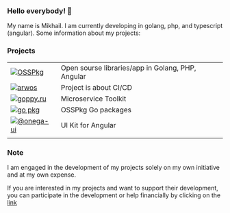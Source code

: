 ### Hello everybody! 👋

My name is Mikhail. I am currently developing in golang, php, and typescript (angular). Some information about my projects:

### Projects
| | |
|---|---|
|[![OSSPkg](https://uri.one/badge/danger/github/osspkg/image.svg)](https://github.com/osspkg)|Open sourse libraries/app in Golang, PHP, Angular|
|[![arwos](https://uri.one/badge/danger/github/arwos/image.svg)](https://github.com/arwos)|Project is about CI/CD|
|[![goppy.ru](https://uri.one/badge/success/osspkg/goppy/image.svg)](https://goppy.ru)|Microservice Toolkit|
|[![go pkg](https://uri.one/badge/success/osspkg/go%20pkgs/image.svg)](https://go.osspkg.com/)|OSSPkg Go packages|
|[![@onega-ui](https://uri.one/badge/warning/osspkg/@onega-ui/image.svg)](https://onega-ui.osspkg.com/)|UI Kit for Angular|
| | |



### Note

I am engaged in the development of my projects solely on my own initiative and at my own expense. 

If you are interested in my projects and want to support their development, you can participate in 
the development or help financially by clicking on the [link](https://yoomoney.ru/fundraise/dtPKsgCpGG8.230430)
